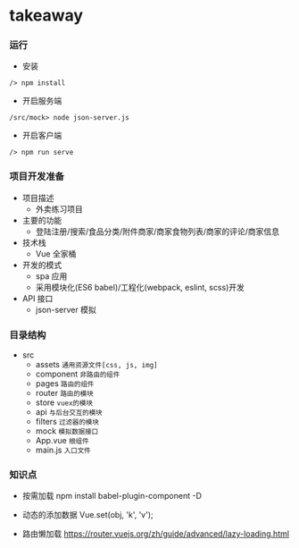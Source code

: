 # takeaway
### 运行
- 安装
```shell
/> npm install
```
- 开启服务端
```shell
/src/mock> node json-server.js
```
- 开启客户端
```shell
/> npm run serve
```

### 项目开发准备
- 项目描述
  - 外卖练习项目
- 主要的功能
  - 登陆注册/搜索/食品分类/附件商家/商家食物列表/商家的评论/商家信息
- 技术栈
  - Vue 全家桶
- 开发的模式
  - spa 应用
  - 采用模块化(ES6 babel)/工程化(webpack, eslint, scss)开发
- API 接口
  - json-server 模拟

### 目录结构
- src
  + assets `通用资源文件[css, js, img]`
  + component `非路由的组件`
  + pages `路由的组件`
  + router `路由的模块`
  + store `vuex的模块`
  + api `与后台交互的模块`
  + filters `过滤器的模块`
  + mock `模拟数据接口`
  + App.vue `根组件`
  + main.js `入口文件`

### 知识点
- 按需加载
  npm install babel-plugin-component -D

- 动态的添加数据
  Vue.set(obj, 'k', 'v');

- 路由懒加载
  https://router.vuejs.org/zh/guide/advanced/lazy-loading.html
  

